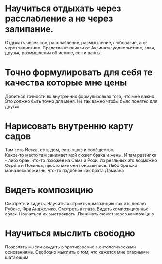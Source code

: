 # Научиться отдыхать через расслабление а не через залипание.
Отдыхать через сон, расслабление, размышление, любование, а не через залипание.
Средства от печали от Аквината: уодвольствие, плач, друзья, размышления об истине, сон и ванны. 
# Точно формулировать для себя те качества которые мне цены
Добиться точности во внутренних формулировках того, что мне важно. Это должно быть точно для меня. Не так важно чтобы было понятно для других

# Нарисовать внутренню карту садов
Там есть Йевка, есть дом, есть эшэр и сообщество.  
Какое-то место там занимает мой сюжет брака и жены. И там развилка - либо брак, что-то похожее на Сэма и Рози. Из реальных это возможно Серёга и Полинка, просто мне они понравились. Либо братско монашеская жизнь, что-то подобное как брата Дамиана

# Видеть композицию
Смотреть и видеть.
Научиться строить композицию как это делает Рубенс, Фра Анджелико.
Смотреть в глаза.
Видеть композиционные связи. Научиться их выстраивать.
Понимать сюжет через композицию

# Научиться мыслить свободно
Позволять мысли входить в противоречие с онтологическими основаниями. Свободно мыслить о том, что кажется мне опасным и шатающим
